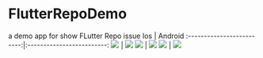 # FlutterRepoDemo
a demo app for show FLutter Repo issue 
Ios                          |  Android
:-------------------------:|:-------------------------:
<img src="https://user-images.githubusercontent.com/17793203/123582750-57938600-d819-11eb-8ba8-28e56aa7a3d8.png">  |  <img src="https://user-images.githubusercontent.com/17793203/123582780-67ab6580-d819-11eb-8281-bdc1d03f4da3.png">
<img src="https://user-images.githubusercontent.com/17793203/123582828-77c34500-d819-11eb-9a89-94abce19202d.png">  |  <img src="https://user-images.githubusercontent.com/17793203/123582852-84e03400-d819-11eb-8e11-9387f600d156.png">
<img src="https://user-images.githubusercontent.com/17793203/123582877-8e699c00-d819-11eb-8cad-12d55ba15de2.png">  |  <img src="https://user-images.githubusercontent.com/17793203/123582894-97f30400-d819-11eb-9fbb-7041e3cf1ef6.png">





